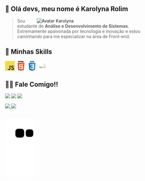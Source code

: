 ## 💛 Olá devs, meu nome é <strong>Karolyna Rolim</strong>
  <img src="https://lh3.googleusercontent.com/I_IKFRz3Z9y8qKD5koA_1Y8ds43ijudNdksSnmXQ9tJo77dfTpSss4J_ja7X5WFVAyTZhHVuXSynwhOveZfcpdM5Mn-sVLaqoegwsy10Td4jhFINKu5ud7jsUrRaHGegzyCUtIlpB2SN-TmqGHHnlrmBHLMNsLf9NsS6NAHHajrLyruEt-6fz-oIAQhh26IAwZdMmEWz7EvqWOJDI0AgmpHzx7APFb9mndxHzAkhMYNiOo_hyHktgtsr-hg8K4szKk_LEPJP3QB9taX-j8oIdPbI0PQtfyOK2NyF8wlHsNX8KrOtIa9VnjwlQF516leNyEHq3sLV2jmud01fs6l_gHyraWVSiLqZ3koUJtktg1A4nTkKToPIwGiBDrdjHaJBPjujCbFlmQbyQ7j1aJLq_swG3Tn9oK9eSQDvmjvRuKQxZNjpbHmrhCy1AKrcXiKSOAImjm0aXuFVWKKkCLngLPCPiplTcYq09JiKpD1gmLy8Qh6APA2LTUd9QqXeVBfd4_AvYsVyRK5VTrGPq2lkMbpLnfFfNrorXNhmvsZexM6hVJQBROPSR9Re1ejGfpnJiCQkik0HOpeg36rREobgTychY3ZoVr7avtHF8rY81QdYy6o3u3lUPIztDWAC_3oqMEdsFfViD9a3cfWoA5E7tseHL9FG60BAlQAaRK_nTifqcd3ErMGk2E7gFg6FFO3dTrsJKPEFJT2zR9y4eDFZ44GG1ggdSiuBh-rjCOiRe5RqR-56qzDLneExTjD0nVEHAs4ZifCo0do7lYz9dTIle63Jhb_Q62pX6wZqWz-UxFLVqhqqvGIb-x_bzJc1s4nkCCkIkuFCq0VyOmFpcAfSjbykSR6lExiG_gV-LCs3DLl63ZI6EMrrE2j5pMfZWH3G8F7ANbDG4XaE8hG2zrXIBEoco1l_feG5ZvfGrInU0uM_LjnQBA8Z6wzUZ2LnETdTG-UFKKcBnSo40X7xqW5uep8u3FnYTZGlYm5ISId5kszej3YCWjlbWfJkYbysO4CIm4qCWzmcNniOPxw0lhas48d-5w=w503-h367-s-no?authuser=0" min-width="400px" max-width="400px" width="400px" align="right" alt="Avatar Karolyna">
 
> Sou estudante de <strong>Análise e Desenvolvimento de Sistemas</strong>. Extremamente apaixonada por tecnologia e inovação e estou caminhando para me especializar na área de Front-end.<br>

## 🚀 Minhas Skills

<code><img height="32" src="https://raw.githubusercontent.com/github/explore/80688e429a7d4ef2fca1e82350fe8e3517d3494d/topics/javascript/javascript.png" alt="Javascript"/></code>
<code><img height="32" src="https://raw.githubusercontent.com/github/explore/80688e429a7d4ef2fca1e82350fe8e3517d3494d/topics/html/html.png" alt="HTML5"/></code>
<code><img height="32" src="https://raw.githubusercontent.com/github/explore/80688e429a7d4ef2fca1e82350fe8e3517d3494d/topics/css/css.png" alt="CSS"/></code>
<code><img height="32" src="https://raw.githubusercontent.com/github/explore/80688e429a7d4ef2fca1e82350fe8e3517d3494d/topics/mysql/mysql.png" alt="MySQL"/></code>



## 👩‍💻 Fale Comigo!!

<p align="left">
  <a href=""mailto:karolyna.rolim01@gmail.com alt="Gmail">
  <img src="https://img.shields.io/badge/-Gmail-FF0000?style=flat-square&labelColor=FF0000&logo=gmail&logoColor=white&link="mailto:karolyna.rolim01@gmail.com
" /></a>

  <a href="https://www.linkedin.com/in/karolyna-rolim-1bb862237" alt="Linkedin">
  <img src="https://img.shields.io/badge/-Linkedin-0e76a8?style=flat-square&logo=Linkedin&logoColor=white&link=https://www.linkedin.com/in/karolyna-rolim-1bb862237" /></a>
  <a href="//www.instagram.com/karolroliim" alt="Instagram">
  <img src="https://img.shields.io/badge/-Instagram-DF0174?style=flat-square&labelColor=DF0174&logo=instagram&logoColor=white&link=https://www.instagram.com/karolroliim/"/></a>
</p>  

 <a href="https://github.com/KaroIyna">
  
  <img height="110em" src="https://github-readme-stats.vercel.app/api/top-langs/?username=KaroIyna&layout=compact&langs_count=7&theme=highcontrast"/>
  <img height="140em" src="https://github-readme-stats.vercel.app/api?username=KaroIyna&show_icons=true&theme=highcontrast&include_all_commits=true&count_private=true"/>
  
   ##
 ![Snake animation](https://github.com/viipaxx/viipaxx/blob/output/github-contribution-grid-snake.svg)
